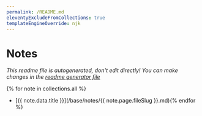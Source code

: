 ```yaml
---
permalink: /README.md
eleventyExcludeFromCollections: true
templateEngineOverride: njk
---
```

# Notes

_This readme file is autogenerated, don't edit directly! You can make changes in the [readme generator file](/base/create-readme.md)_

{% for note in collections.all %}
- [{{ note.data.title }}](/base/notes/{{ note.page.fileSlug }}.md){% endfor %}
